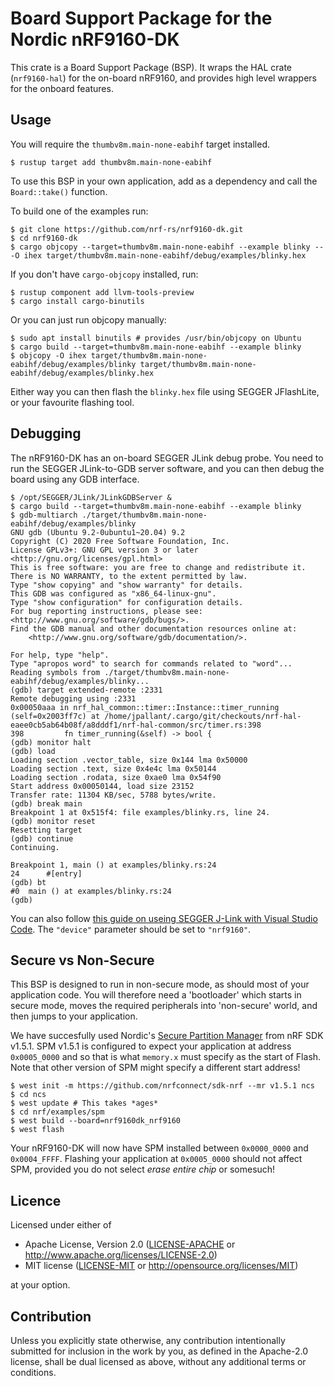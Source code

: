 # Board Support Package for the Nordic nRF9160-DK

This crate is a Board Support Package (BSP). It wraps the HAL crate
(`nrf9160-hal`) for the on-board nRF9160, and provides high level wrappers for
the onboard features.

## Usage

You will require the `thumbv8m.main-none-eabihf` target installed.

```console
$ rustup target add thumbv8m.main-none-eabihf
```

To use this BSP in your own application, add as a dependency and call the
`Board::take()` function.

To build one of the examples run:

```console
$ git clone https://github.com/nrf-rs/nrf9160-dk.git
$ cd nrf9160-dk
$ cargo objcopy --target=thumbv8m.main-none-eabihf --example blinky -- -O ihex target/thumbv8m.main-none-eabihf/debug/examples/blinky.hex
```

If you don't have `cargo-objcopy` installed, run:

```console
$ rustup component add llvm-tools-preview
$ cargo install cargo-binutils
```

Or you can just run objcopy manually:

```console
$ sudo apt install binutils # provides /usr/bin/objcopy on Ubuntu
$ cargo build --target=thumbv8m.main-none-eabihf --example blinky
$ objcopy -O ihex target/thumbv8m.main-none-eabihf/debug/examples/blinky target/thumbv8m.main-none-eabihf/debug/examples/blinky.hex
```

Either way you can then flash the `blinky.hex` file using SEGGER JFlashLite, or
your favourite flashing tool.

## Debugging

The nRF9160-DK has an on-board SEGGER JLink debug probe. You need to run the SEGGER JLink-to-GDB server software, and you can then debug the board using any GDB interface.

```console
$ /opt/SEGGER/JLink/JLinkGDBServer &
$ cargo build --target=thumbv8m.main-none-eabihf --example blinky
$ gdb-multiarch ./target/thumbv8m.main-none-eabihf/debug/examples/blinky
GNU gdb (Ubuntu 9.2-0ubuntu1~20.04) 9.2
Copyright (C) 2020 Free Software Foundation, Inc.
License GPLv3+: GNU GPL version 3 or later <http://gnu.org/licenses/gpl.html>
This is free software: you are free to change and redistribute it.
There is NO WARRANTY, to the extent permitted by law.
Type "show copying" and "show warranty" for details.
This GDB was configured as "x86_64-linux-gnu".
Type "show configuration" for configuration details.
For bug reporting instructions, please see:
<http://www.gnu.org/software/gdb/bugs/>.
Find the GDB manual and other documentation resources online at:
    <http://www.gnu.org/software/gdb/documentation/>.

For help, type "help".
Type "apropos word" to search for commands related to "word"...
Reading symbols from ./target/thumbv8m.main-none-eabihf/debug/examples/blinky...
(gdb) target extended-remote :2331
Remote debugging using :2331
0x00050aaa in nrf_hal_common::timer::Instance::timer_running (self=0x2003ff7c) at /home/jpallant/.cargo/git/checkouts/nrf-hal-eaee0cb5ab64b08f/a8dddf1/nrf-hal-common/src/timer.rs:398
398         fn timer_running(&self) -> bool {
(gdb) monitor halt
(gdb) load
Loading section .vector_table, size 0x144 lma 0x50000
Loading section .text, size 0x4e4c lma 0x50144
Loading section .rodata, size 0xae0 lma 0x54f90
Start address 0x00050144, load size 23152
Transfer rate: 11304 KB/sec, 5788 bytes/write.
(gdb) break main
Breakpoint 1 at 0x515f4: file examples/blinky.rs, line 24.
(gdb) monitor reset
Resetting target
(gdb) continue
Continuing.

Breakpoint 1, main () at examples/blinky.rs:24
24      #[entry]
(gdb) bt
#0  main () at examples/blinky.rs:24
(gdb) 
```

You can also follow [this guide on useing SEGGER J-Link with Visual Studio Code](https://wiki.segger.com/J-Link_Visual_Studio_Code). The `"device"` parameter should be set to `"nrf9160"`.

## Secure vs Non-Secure

This BSP is designed to run in non-secure mode, as should most of your
application code. You will therefore need a 'bootloader' which starts in secure
mode, moves the required peripherals into 'non-secure' world, and then jumps to
your application.

We have succesfully used Nordic's [Secure Partition
Manager](https://github.com/nrfconnect/sdk-nrf/tree/master/samples/spm) from nRF
SDK v1.5.1. SPM v1.5.1 is configured to expect your application at address
`0x0005_0000` and so that is what `memory.x` must specify as the start of Flash.
Note that other version of SPM might specify a different start address!

```console
$ west init -m https://github.com/nrfconnect/sdk-nrf --mr v1.5.1 ncs
$ cd ncs
$ west update # This takes *ages*
$ cd nrf/examples/spm
$ west build --board=nrf9160dk_nrf9160
$ west flash
```

Your nRF9160-DK will now have SPM installed between `0x0000_0000` and
`0x0004_FFFF`. Flashing your application at `0x0005_0000` should not affect SPM,
provided you do not select *erase entire chip* or somesuch!

## Licence

Licensed under either of

- Apache License, Version 2.0 ([LICENSE-APACHE](LICENSE-APACHE) or
  http://www.apache.org/licenses/LICENSE-2.0)
- MIT license ([LICENSE-MIT](LICENSE-MIT) or http://opensource.org/licenses/MIT)

at your option.

## Contribution

Unless you explicitly state otherwise, any contribution intentionally
submitted for inclusion in the work by you, as defined in the Apache-2.0
license, shall be dual licensed as above, without any additional terms or
conditions.
